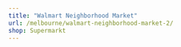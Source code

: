 ```yaml
---
title: "Walmart Neighborhood Market"
url: /melbourne/walmart-neighborhood-market-2/
shop: Supermarkt
---
```

